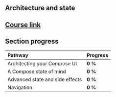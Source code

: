 ## Architecture and state

## [Course link](https://developer.android.com/courses/pathways/jetpack-compose-for-android-developers-3)

## Section progress

| Pathway                         | Progress  |
|:--------------------------------|:----------|
| Architecting your Compose UI    | **0 %**   |
| A Compose state of mind         | **0 %**   |
| Advanced state and side effects | **0 %**   |
| Navigation                      | **0 %**   |
